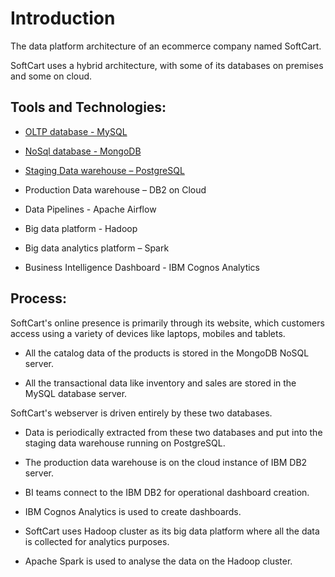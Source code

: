 # Introduction

The data platform architecture of an ecommerce company named SoftCart.

SoftCart uses a hybrid architecture, with some of its databases on premises and some on cloud.

## Tools and Technologies:

-   [OLTP database - MySQL](OLTP.md)

-   [NoSql database - MongoDB](NoSQL.md)

-   [Staging Data warehouse – PostgreSQL](datawarehouse.md)

-   Production Data warehouse – DB2 on Cloud

-   Data Pipelines - Apache Airflow

-   Big data platform - Hadoop

-   Big data analytics platform – Spark

-   Business Intelligence Dashboard - IBM Cognos Analytics


## Process:

SoftCart's online presence is primarily through its website, which customers access using a variety of devices like laptops, mobiles and tablets.

-   All the catalog data of the products is stored in the MongoDB NoSQL server.

-   All the transactional data like inventory and sales are stored in the MySQL database server.

SoftCart's webserver is driven entirely by these two databases.

-   Data is periodically extracted from these two databases and put into the staging data warehouse running on PostgreSQL.

-   The production data warehouse is on the cloud instance of IBM DB2 server.

-   BI teams connect to the IBM DB2 for operational dashboard creation.

-   IBM Cognos Analytics is used to create dashboards.

-   SoftCart uses Hadoop cluster as its big data platform where all the data is collected for analytics purposes.

-   Apache Spark is used to analyse the data on the Hadoop cluster.
